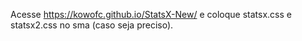 Acesse https://kowofc.github.io/StatsX-New/
e coloque statsx.css e statsx2.css no sma (caso seja preciso).
